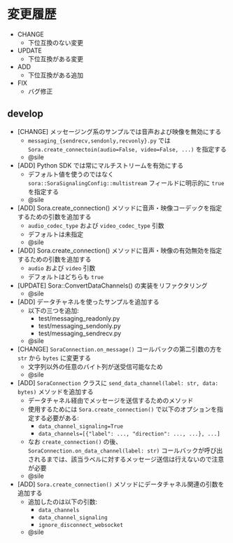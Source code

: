 # 変更履歴

- CHANGE
    - 下位互換のない変更
- UPDATE
    - 下位互換がある変更
- ADD
    - 下位互換がある追加
- FIX
    - バグ修正

## develop

- [CHANGE] メッセージング系のサンプルでは音声および映像を無効にする
   - `messaging_{sendrecv,sendonly,recvonly}.py` では `Sora.create_connectoin(audio=False, video=False, ...)` を指定する
   - @sile
- [ADD] Python SDK では常にマルチストリームを有効にする
   - デフォルト値を使うのではなく `sora::SoraSignalingConfig::multistream` フィールドに明示的に `true` を指定する
   - @sile
- [ADD] Sora.create_connection() メソッドに音声・映像コーデックを指定するための引数を追加する
    - `audio_codec_type` および `video_codec_type` 引数
    - デフォルトは未指定
    - @sile
- [ADD] Sora.create_connection() メソッドに音声・映像の有効無効を指定するための引数を追加する
    - `audio` および `video` 引数
    - デフォルトはどちらも `true`
- [UPDATE] Sora::ConvertDataChannels() の実装をリファクタリング
    - @sile
- [ADD] データチャネルを使ったサンプルを追加する
    - 以下の三つを追加:
        - test/messaging_readonly.py
        - test/messaging_sendonly.py
        - test/messaging_sendrecv.py
    - @sile
- [CHANGE] `SoraConnection.on_message()` コールバックの第二引数の方を `str` から `bytes` に変更する
    - 文字列以外の任意のバイト列が送受信可能なため
    - @sile
- [ADD] `SoraConnection` クラスに `send_data_channel(label: str, data: bytes)` メソッドを追加する
    - データチャネル経由でメッセージを送信するためのメソッド
    - 使用するためには `Sora.create_connection()` で以下のオプションを指定する必要がある:
        - `data_channel_signaling=True`
        - `data_channels=[{"label": ..., "direction": ..., ...}, ...]`
    - なお `create_connection()` の後、 `SoraConnection.on_data_channel(label: str)` コールバックが呼び出されるまでは、該当ラベルに対するメッセージ送信は行えないので注意が必要
    - @sile
- [ADD] `Sora.create_connection()` メソッドにデータチャネル関連の引数を追加する
    - 追加したのは以下の引数:
        - `data_channels`
        - `data_channel_signaling`
        - `ignore_disconnect_websocket`
    - @sile
